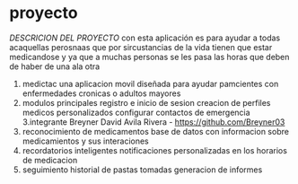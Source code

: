 # proyecto
*DESCRICION DEL PROYECTO*
  con esta aplicación  es para ayudar a todas acaquellas perosnaas que por sircustancias de la vida tienen que estar medicandose y ya que a muchas personas se les pasa las horas que deben de haber de una ala otra 
1. medictac
   una aplicacion movil diseñada para ayudar pamcientes con enfermedades cronicas o adultos mayores
4. modulos principales
   registro e inicio de sesion
   creacion de perfiles medicos personalizados
   configurar contactos de emergencia
3.integrante
   Breyner David Avila Rivera   - https://github.com/Breyner03
5. reconocimiento de medicamentos
   base de datos con informacion sobre medicamientos y sus interaciones
6. recordatorios inteligentes
   notificaciones personalizadas en los horarios de medicacion
7. seguimiento
   historial de pastas tomadas
   generacion de informes

